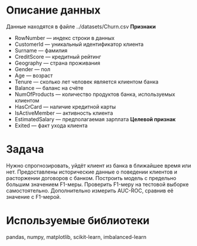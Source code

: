 # Описание данных
Данные находятся в файле ../datasets/Churn.csv
**Признаки**
- RowNumber — индекс строки в данных
- CustomerId — уникальный идентификатор клиента
- Surname — фамилия
- CreditScore — кредитный рейтинг
- Geography — страна проживания
- Gender — пол
- Age — возраст
- Tenure — сколько лет человек является клиентом банка
- Balance — баланс на счёте
- NumOfProducts — количество продуктов банка, используемых клиентом
- HasCrCard — наличие кредитной карты
- IsActiveMember — активность клиента
- EstimatedSalary — предполагаемая зарплата
**Целевой признак**
- Exited — факт ухода клиента

# Задача
Нужно спрогнозировать, уйдёт клиент из банка в ближайшее время или нет. Предоставлены исторические данные о поведении клиентов и расторжении договоров с банком.
Построить модель с предельно большим значением F1-меры. Проверить F1-меру на тестовой выборке самостоятельно.
Дополнительно измерить AUC-ROC, сравнив её значение с F1-мерой.

# Используемые библиотеки
pandas, numpy, matplotlib, scikit-learn, imbalanced-learn
